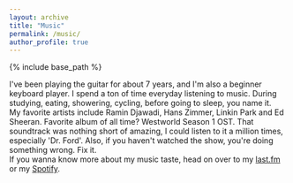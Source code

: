 ```yaml
---
layout: archive
title: "Music"
permalink: /music/
author_profile: true
---
```


{% include base_path %}

I've been playing the guitar for about 7 years, and I'm also a beginner keyboard player. I spend a ton of time everyday listening to music. During studying, eating, showering, cycling, before going to sleep, you name it.<br>
My favorite artists include Ramin Djawadi, Hans Zimmer, Linkin Park and Ed Sheeran. Favorite album of all time? Westworld Season 1 OST. That soundtrack was nothing short of amazing, I could listen to it a million times, especially 'Dr. Ford'. Also, if you haven't watched the show, you're doing something wrong. Fix it.<br>
If you wanna know more about my music taste, head on over to my [last.fm](https://www.last.fm/user/ganinga) or my [Spotify](https://open.spotify.com/user/_ganinga_).

